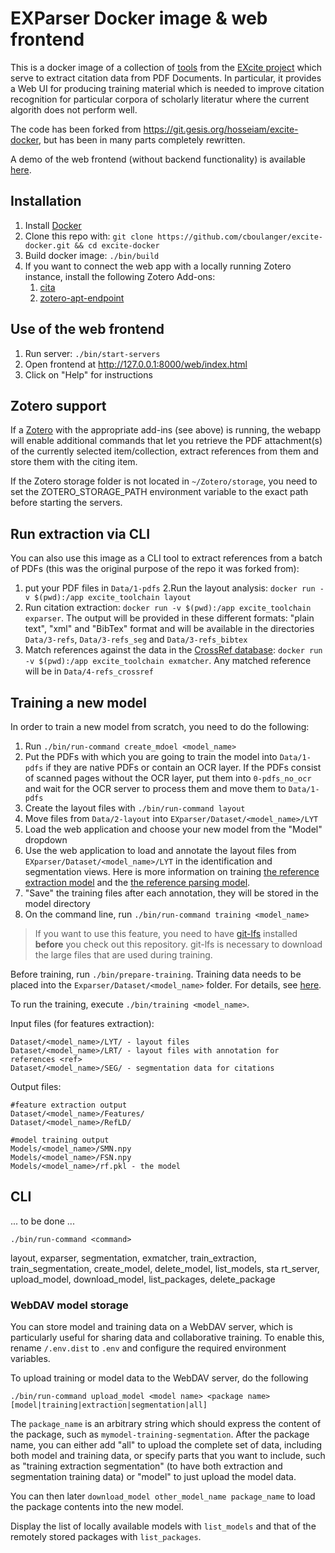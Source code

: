 # EXParser Docker image & web frontend

This is a docker image of a collection of
[tools](https://excite.informatik.uni-stuttgart.de/#software) from the [EXcite
project](https://excite.informatik.uni-stuttgart.de/) which serve to extract
citation data from PDF Documents. In particular, it provides a Web UI for
producing training material which is needed to improve citation recognition for
particular corpora of scholarly literatur where the current algorith does not
perform well.

The code has been forked from https://git.gesis.org/hosseiam/excite-docker, but
has been in many parts completely rewritten.

A demo of the web frontend (without backend functionality) is available 
[here](https://cboulanger.github.io/excite-docker/web/index.html).

## Installation

1. Install [Docker](https://docs.docker.com/install)
2. Clone this repo with: `git clone https://github.com/cboulanger/excite-docker.git && cd excite-docker`
3. Build docker image: `./bin/build`
5. If you want to connect the web app with a locally running Zotero instance,
   install the following Zotero Add-ons:
   1. [cita](zotero/cita.xpi)
   2. [zotero-apt-endpoint](zotero/zotero-api-endpoint.xpi)

## Use of the web frontend

1. Run server: `./bin/start-servers`
2. Open frontend at http://127.0.0.1:8000/web/index.html
3. Click on "Help" for instructions

## Zotero support

If a [Zotero](https://zotero.org) with the appropriate add-ins (see above) is
running, the webapp will enable additional commands that let you retrieve the
PDF attachment(s) of the currently selected item/collection, extract references
from them and store them with the citing item.

If the Zotero storage folder is not located in `~/Zotero/storage`, you need to
set the ZOTERO_STORAGE_PATH environment variable to the exact path before starting
the servers.

## Run extraction via CLI

You can also use this image as a CLI tool to extract references from a batch of
PDFs (this was the original purpose of the repo it was forked from):

1. put your PDF files in `Data/1-pdfs` 2.Run the layout analysis: `docker run -v
   $(pwd):/app excite_toolchain layout`
2. Run citation extraction: `docker run -v $(pwd):/app excite_toolchain
   exparser`. The output will be provided in these different formats: "plain
   text", "xml" and "BibTex" format and will be available in the directories
   `Data/3-refs`, `Data/3-refs_seg` and `Data/3-refs_bibtex`
3. Match references against the data in the [CrossRef
   database](https://www.crossref.org/): `docker run -v $(pwd):/app
   excite_toolchain exmatcher`. Any matched reference will be in
   `Data/4-refs_crossref`

## Training a new model

In order to train a new model from scratch, you need to do the following:

1. Run `./bin/run-command create_mdoel <model_name>` 
2. Put the PDFs with which you are going to train the model into `Data/1-pdfs`
   if they are native PDFs or contain an OCR layer. If the PDFs consist of
   scanned pages without the OCR layer, put them into `0-pdfs_no_ocr` and wait
   for the OCR server to process them and move them to `Data/1-pdfs`
3. Create the layout files with `./bin/run-command layout`
4. Move files from `Data/2-layout` into `EXparser/Dataset/<model_name>/LYT`
5. Load the web application and choose your new model from the "Model" dropdown
6. Use the web application to load and annotate the layout files from
   `EXparser/Dataset/<model_name>/LYT` in the identification and segmentation
   views. Here is more information on training [the reference extraction
   model](https://exparser.readthedocs.io/en/latest/ReferenceExtraction/) and the
   [the reference parsing model](https://exparser.readthedocs.io/en/latest/ReferenceParsing/).
7. "Save" the training files after each annotation, they will be stored
   in the model directory
8. On the command line, run `./bin/run-command training <model_name>`

> If you want to use this feature, you need to have
[git-lfs](https://www.atlassian.com/git/tutorials/git-lfs) installed **before** you
check out this repository. git-lfs is necessary to download the large files that
are used during training.

Before training, run `./bin/prepare-training`. Training data needs to be placed
into the `Exparser/Dataset/<model_name>` folder. For details, see
[here](./EXparser/Dataset/README.md).

To run the training, execute `./bin/training <model_name>`.

Input files (for features extraction):
```
Dataset/<model_name>/LYT/ - layout files
Dataset/<model_name>/LRT/ - layout files with annotation for references <ref>
Dataset/<model_name>/SEG/ - segmentation data for citations 
```

Output files:
```text
#feature extraction output
Dataset/<model_name>/Features/
Dataset/<model_name>/RefLD/

#model training output
Models/<model_name>/SMN.npy
Models/<model_name>/FSN.npy
Models/<model_name>/rf.pkl - the model
```

## CLI

... to be done ...

`./bin/run-command <command>`

layout, exparser, segmentation, exmatcher, train_extraction, train_segmentation, create_model, delete_model, list_models, sta
rt_server, upload_model, download_model, list_packages, delete_package

### WebDAV model storage

You can store model and training data on a WebDAV server, which is particularly
useful for sharing data and collaborative training. To enable this, rename `/.env.dist`
to `.env` and configure the required environment variables.

To upload training or model data to the WebDAV server, do the following

```shell
./bin/run-command upload_model <model name> <package name> [model|training|extraction|segmentation|all]
```
The `package_name` is an arbitrary string which should express the content of the package, such as 
`mymodel-training-segmentation`. After the package name, you can either add "all" to upload the
complete set of data, including both model and training data, or specify parts that you want to 
include, such as "training extraction segmentation" (to have both extraction and segmentation 
training data) or "model" to just upload the model data. 

You can then later `download_model other_model_name package_name` to load the package contents
into the new model.

Display the list of locally available models with `list_models` and that of the remotely stored
packages with `list_packages`.
